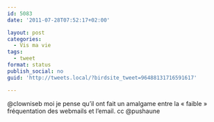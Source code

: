 ```yaml
---
id: 5083
date: '2011-07-28T07:52:17+02:00'

layout: post
categories:
  - Vis ma vie
tags:
  - tweet
format: status
publish_social: no
guid: 'http://tweets.local/?birdsite_tweet=96488131716591617'

---
```


@clowniseb moi je pense qu’il ont fait un amalgame entre la « faible » fréquentation des webmails et l’email. cc @pushaune